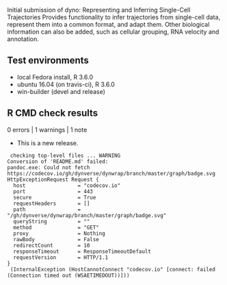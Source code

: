 Initial submission of dyno: Representing and Inferring Single-Cell Trajectories
  Provides functionality to infer trajectories from single-cell data,
  represent them into a common format, and adapt them. Other biological information
  can also be added, such as cellular grouping, RNA velocity and annotation.

## Test environments
* local Fedora install, R 3.6.0
* ubuntu 16.04 (on travis-ci), R 3.6.0
* win-builder (devel and release)

## R CMD check results

0 errors | 1 warnings | 1 note

* This is a new release.

```
 checking top-level files ... WARNING
Conversion of 'README.md' failed:
pandoc.exe: Could not fetch https://codecov.io/gh/dynverse/dynwrap/branch/master/graph/badge.svg
HttpExceptionRequest Request {
  host                 = "codecov.io"
  port                 = 443
  secure               = True
  requestHeaders       = []
  path                 = "/gh/dynverse/dynwrap/branch/master/graph/badge.svg"
  queryString          = ""
  method               = "GET"
  proxy                = Nothing
  rawBody              = False
  redirectCount        = 10
  responseTimeout      = ResponseTimeoutDefault
  requestVersion       = HTTP/1.1
}
 (InternalException (HostCannotConnect "codecov.io" [connect: failed (Connection timed out (WSAETIMEDOUT))]))
 ```
